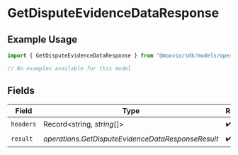 # GetDisputeEvidenceDataResponse

## Example Usage

```typescript
import { GetDisputeEvidenceDataResponse } from "@moovio/sdk/models/operations";

// No examples available for this model
```

## Fields

| Field                                             | Type                                              | Required                                          | Description                                       |
| ------------------------------------------------- | ------------------------------------------------- | ------------------------------------------------- | ------------------------------------------------- |
| `headers`                                         | Record<string, *string*[]>                        | :heavy_check_mark:                                | N/A                                               |
| `result`                                          | *operations.GetDisputeEvidenceDataResponseResult* | :heavy_check_mark:                                | N/A                                               |